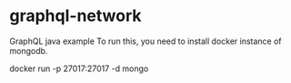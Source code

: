 # graphql-network
GraphQL java example
To run this, you need to install docker instance of mongodb.

docker run -p 27017:27017 -d mongo
